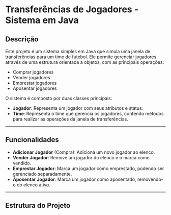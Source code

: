 # Transferências de Jogadores - Sistema em Java

## Descrição

Este projeto é um sistema simples em Java que simula uma janela de transferências para um time de futebol. Ele permite gerenciar jogadores através de uma estrutura orientada a objetos, com as principais operações:

- Comprar jogadores
- Vender jogadores
- Emprestar jogadores
- Aposentar jogadores

O sistema é composto por duas classes principais:
- **Jogador**: Representa um jogador com seus atributos e status.
- **Time**: Representa o time que gerencia os jogadores, contendo métodos para realizar as operações da janela de transferências.

---

## Funcionalidades

- **Adicionar Jogador** (Compra): Adiciona um novo jogador ao elenco.
- **Vender Jogador**: Remove um jogador do elenco e o marca como vendido.
- **Emprestar Jogador**: Marca um jogador como emprestado, podendo ser gerenciado separadamente.
- **Aposentar Jogador**: Marca um jogador como aposentado, removendo-o do elenco ativo.

---

## Estrutura do Projeto

